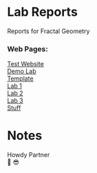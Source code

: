 # Lab Reports
Reports for Fractal Geometry

### Web Pages:
[Test Website](https://cchiltoncarr.github.io/labreports/testwebsite.html) \
[Demo Lab](https://cchiltoncarr.github.io/labreports/testlab.html) \
[Template](https://cchiltoncarr.github.io/labreports/template.html) \
[Lab 1](https://cchiltoncarr.github.io/labreports/lab1.html) \
[Lab 2](https://cchiltoncarr.github.io/labreports/lab2.html) \
[Lab 3](https://cchiltoncarr.github.io/labreports/lab3.html) \
[Stuff](https://cchiltoncarr.github.io/labreports/stuff.html)

# Notes

Howdy Partner\
🤠 😎
